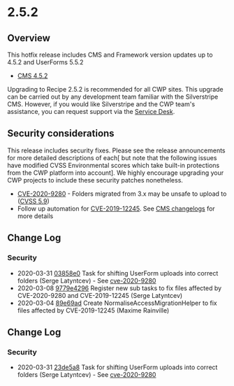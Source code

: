 # 2.5.2

## Overview

This hotfix release includes CMS and Framework version updates up to 4.5.2 and UserForms 5.5.2

- [CMS 4.5.2](https://docs.silverstripe.org/en/4/changelogs/4.5.2/)


Upgrading to Recipe 2.5.2 is recommended for all CWP sites. This upgrade can be carried out by any development team familiar with the Silverstripe CMS. However, if you would like Silverstripe and the CWP team's assistance, you can request support via the [Service Desk](https://www.cwp.govt.nz/service-desk/new-request/).


## Security considerations

This release includes  security fixes. Please see the release announcements for more detailed descriptions of each[ but note that the following issues have modified CVSS Environmental scores which take built-in protections from the CWP platform into account]. We highly encourage upgrading your CWP projects to include these security patches nonetheless.

 * [CVE-2020-9280](https://www.silverstripe.org/download/security-releases/CVE-2020-9280) - Folders migrated from 3.x may be unsafe to upload to ([CVSS 5.9](https://nvd.nist.gov/vuln-metrics/cvss/v3-calculator?vector=AV:N/AC:H/PR:N/UI:N/S:U/C:H/I:N/A:N&version=3.1))
 * Follow up automation for [CVE-2019-12245](https://www.silverstripe.org/download/security-releases/CVE-2019-12245). See [CMS changelogs](https://docs.silverstripe.org/en/4/changelogs/4.5.2/) for more details


## Change Log

### Security

 * 2020-03-31 [03858e0](https://github.com/silverstripe/silverstripe-userforms/commit/03858e0265a1a8c334f312a8059c9ca88a8d98bd) Task for shifting UserForm uploads into correct folders (Serge Latyntcev) - See [cve-2020-9280](https://www.silverstripe.org/download/security-releases/cve-2020-9280)
 * 2020-03-08 [9779e4296](https://github.com/silverstripe/silverstripe-framework/commit/9779e42963031a0fed2ed01fc3b8e470d1114723) Register new sub tasks to fix files affected by CVE-2020-9280 and CVE-2019-12245 (Serge Latyntcev)
 * 2020-03-04 [89e69ad](https://github.com/silverstripe/silverstripe-assets/commit/89e69ad3b06072dc841d081c36063475e39df4f9) Create NormaliseAccessMigrationHelper to fix files affected by CVE-2019-12245 (Maxime Rainville)
<!--- Changes below this line will be automatically regenerated -->

## Change Log

### Security

 * 2020-03-31 [23de5a8](https://github.com/silverstripe/silverstripe-userforms/commit/23de5a85c21c57a5cd9c633c1ac8ede8b02ef805) Task for shifting UserForm uploads into correct folders (Serge Latyntcev) - See [cve-2020-9280](https://www.silverstripe.org/download/security-releases/cve-2020-9280)
<!--- Changes above this line will be automatically regenerated -->